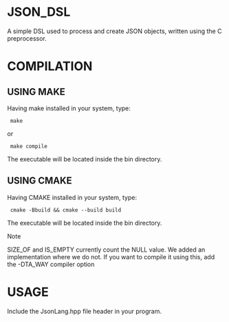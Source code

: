 # JSON_DSL
A simple DSL used to process and create JSON objects, written using the C preprocessor.

# COMPILATION

## USING MAKE
Having make installed in your system, type:

` make`

or

` make compile`

The executable will be located inside the bin directory.

## USING CMAKE
Having CMAKE installed in your system, type:

` cmake -Bbuild && cmake --build build`

The executable will be located inside the bin directory.

> [!NOTE]  
> SIZE_OF and IS_EMPTY currently count the NULL value. We added an implementation where we do not.
> If you want to compile it using this, add the -DTA_WAY compiler option

# USAGE

Include the JsonLang.hpp file header in your program.
